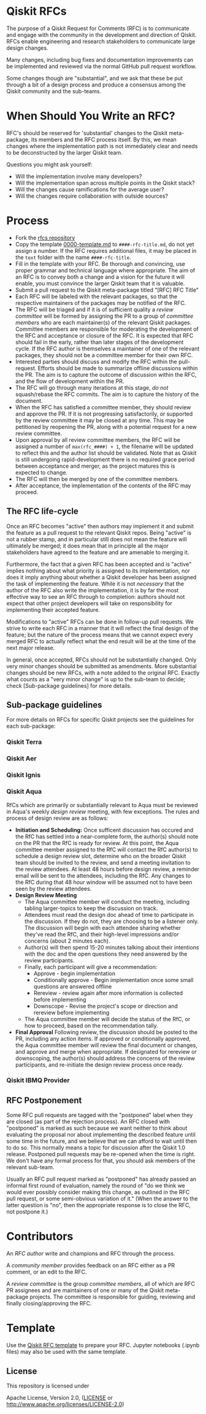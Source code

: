 # Qiskit RFCs
The purpose of a Qiskit Request for Comments (RFC) is to communicate and engage
with the community in the development and direction of Qiskit. RFCs enable
engineering and research stakeholders to communicate large design changes.

Many changes, including bug fixes and documentation improvements can be
implemented and reviewed via the normal GitHub pull request workflow.

Some changes though are "substantial", and we ask that these be put through a
bit of a design process and produce a consensus among the Qiskit community and
the sub-teams.

# When Should You Write an RFC?
RFC's should be reserved for 'substantial' changes to the Qiskit meta-package,
its members and the RFC process itself. By this, we mean changes
where the implementation path is not immediately clear and needs to be
deconstructed by the larger Qiskit team.

Questions you might ask yourself:
- Will the implementation involve many developers?
- Will the implementation span across multiple points in the Qiskit stack?
- Will the changes cause ramifications for the average user?
- Will the changes require collaboration with outside sources?

# Process
- Fork the [rfcs repository](https://github.com/Qiskit/rfcs)
- Copy the template [0000-template.md](0000-template.md) to
`####-rfc-title.md`, do not yet assign a number. If the RFC requires additional
files, it may be placed in the `text` folder with the name `####-rfc-title`.
- Fill in the template with your RFC. Be thorough and convincing, use proper
grammar and technical language where appropriate. The aim of an RFC is to
convey both a change and a vision for the future it will enable, you must
convince the larger Qiskit team that it is valuable.
- Submit a pull request to the Qiskit meta-package titled "[RFC] RFC Title"
- Each RFC will be labeled with the relevant packages, so that the respective
maintainers of the packages may be notified of the RFC.
- The RFC will be triaged and if it is of sufficient quality a
*review committee* will be formed by assigning the PR to a group of
*committee members* who are each maintainer(s) of the relevant Qiskit packages.
Committee members are responsible for moderating the development of the RFC and
acceptance or closure of the RFC. It is expected that RFC should fail in the
early, rather than later stages of the development cycle. If the RFC author is
themselves a maintainer of one of the relevant packages, they should not be a
committee member for their own RFC.
- Interested parties should discuss and modify the RFC within the pull-request.
Efforts should be made to summarize offline discussions within the PR. The aim
is to capture the outcome of discussion within the RFC, and the flow of
development within the PR.
- The RFC will go through many iterations at this stage, *do not* squash/rebase
the RFC commits. The aim is to capture the history of the document.
- When the RFC has satisfied a committee member, they should review and approve
the PR. If it is not progressing satisfactorily, or supported by the review
committee it may be closed at any time. This may be petitioned by reopening the
PR, along with a potential request for a new review committee.
- Upon approval by all review committee members, the RFC will be assigned a
number of `max(rfc_####) + 1`, the filename will be updated to reflect this and
the author list should be validated. Note that as Qiskit is still undergoing
rapid-development there is no required grace period between acceptance and
merger, as the project matures this is expected to change.
- The RFC will then be merged by one of the committee members.
- After acceptance, the implementation of the contents of the RFC may proceed.

## The RFC life-cycle

Once an RFC becomes "active" then authors may implement it and submit the
feature as a pull request to the relevant Qiskit repos. Being "active" is not
a rubber stamp, and in particular still does not mean the feature will
ultimately be merged; it does mean that in principle all the major stakeholders
have agreed to the feature and are amenable to merging it.

Furthermore, the fact that a given RFC has been accepted and is "active"
implies nothing about what priority is assigned to its implementation, nor does
it imply anything about whether a Qiskit developer has been assigned the task of
implementing the feature. While it is not *necessary* that the author of the
RFC also write the implementation, it is by far the most effective way to see
an RFC through to completion: authors should not expect that other project
developers will take on responsibility for implementing their accepted feature.

Modifications to "active" RFCs can be done in follow-up pull requests. We
strive to write each RFC in a manner that it will reflect the final design of
the feature; but the nature of the process means that we cannot expect every
merged RFC to actually reflect what the end result will be at the time of the
next major release.

In general, once accepted, RFCs should not be substantially changed. Only very
minor changes should be submitted as amendments. More substantial changes
should be new RFCs, with a note added to the original RFC. Exactly what counts
as a "very minor change" is up to the sub-team to decide; check
[Sub-package guidelines] for more details.

## Sub-package guidelines
For more details on RFCs for specific Qiskit projects see the guidelines for
each sub-package:

### Qiskit Terra

### Qiskit Aer

### Qiskit Ignis

### Qiskit Aqua

RfCs which are primarily or substantially relevant to Aqua must be reviewed in Aqua's weekly _design review_ meeting, with few exceptions. The rules and process of design review are as follows:
* **Initiation and Scheduling:** Once sufficent discussion has occured and the RfC has settled into a near-complete form, the author(s) should note on the PR that the RfC is ready for review. At this point, the Aqua committee member assigned to the RfC will contact the RfC author(s) to schedule a design review slot, determine who on the broader Qiskit team should be invited to the review, and send a meeting invitation to the review attendees. At least 48 hours before design review, a reminder email will be sent to the attendees, including the RfC. Any changes to the RfC during that 48 hour window will be assumed not to have been seen by the review attendees.
* **Design Review Meeting**
    * The Aqua committee member will conduct the meeting, including tabling larger-topics to keep the discussion on track.
    * Attendees must read the design doc ahead of time to participate in the discussion. If they do not, they are choosing to be a listener only. The discussion will begin with each attendee sharing whether they've read the RfC, and their high-level impressions and/or concerns (about 2 minutes each).
    * Author(s) will then spend 15-20 minutes talking about their intentions with the doc and the open questions they need answered by the review participants.
    * Finally, each participant will give a recommendation:
        * Approve - begin implementation
        * Conditionally approve - Begin implementation once some small questions are answered offline
        * Rereview - review again after more information is collected before implementing
        * Downscope - Revise the project's scope or direction and rereview before implementing
    * The Aqua committee member will decide the status of the RfC, or how to proceed, based on the recommendation tally.
* **Final Approval** Following review, the discussion should be posted to the PR, including any action items. If approved or conditionally approved, the Aqua committee member will review the final document or changes, and approve and merge when appropriate. If designated for rereview or downscoping, the author(s) should address the concerns of the review participants, and re-initiate the design review process once ready.

### Qiskit IBMQ Provider

## RFC Postponement

Some RFC pull requests are tagged with the "postponed" label when they are
closed (as part of the rejection process). An RFC closed with "postponed" is
marked as such because we want neither to think about evaluating the proposal
nor about implementing the described feature until some time in the future, and
we believe that we can afford to wait until then to do so. This normally means
a topic for discussion after the Qiskit 1.0 release. Postponed pull
requests may be re-opened when the time is right. We don't have any formal
process for that, you should ask members of the relevant sub-team.

Usually an RFC pull request marked as "postponed" has already passed an
informal first round of evaluation, namely the round of "do we think we would
ever possibly consider making this change, as outlined in the RFC pull request,
or some semi-obvious variation of it." (When the answer to the latter question
is "no", then the appropriate response is to close the RFC, not postpone it.)

# Contributors
An *RFC author* write and champions and RFC through the process.

A *community member* provides feedback on an RFC either as a PR comment, or an
edit to the RFC.

A *review committee* is the group *committee members*, all of which are RFC PR
assignees and are maintainers of one or many of the Qiskit meta-package
projects. The committee is responsible for guiding, reviewing and finally
closing/approving the RFC.

# Template
Use the [Qiskit RFC template](0000-template.md) to prepare your RFC. Jupyter 
notebooks (.ipynb files) may also be used with the same template. 

## License
[License]: #license

This repository is licensed under

 Apache License, Version 2.0, ([LICENSE](LICENSE) or http://www.apache.org/licenses/LICENSE-2.0)
